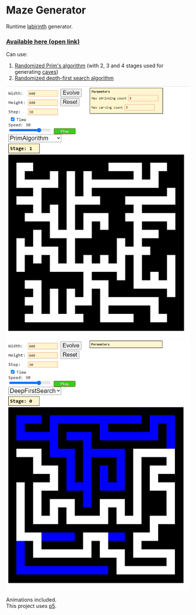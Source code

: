 # Maze Generator

Runtime [labirinth](https://en.wikipedia.org/wiki/Maze_generation_algorithm) generator.  
### [Available here (open link)](https://github.com/alordash/MazeGeneration/static/index.html)
  
Can use:
1. [Randomized Prim's algorithm](https://en.wikipedia.org/wiki/Maze_generation_algorithm#Randomized_Prim's_algorithm) (with 2, 3 and 4 stages used for generating [caves](https://habr.com/ru/post/537630/))
2. [Randomized depth-first search algorithm](https://en.wikipedia.org/wiki/Maze_generation_algorithm#Randomized_depth-first_search)

![Demo1](previews/ls1.png)
![Demo2](previews/ls2.png)

Animations included.  
This project uses [p5](https://p5js.org/).
